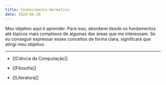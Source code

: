 ```yaml
---
title: Conhecimento Hermetico
date: 2024-06-26
---
```


Meu objetivo aqui é aprender. Para isso, abordarei desde os fundamentos até tópicos mais complexos de algumas das áreas que me interessam. Se eu conseguir expressar esses conceitos de forma clara, significará que atingi meu objetivo.

---

- [[Ciência da Computação]]

- [[Filosofia]]

- [[Literatura]]

